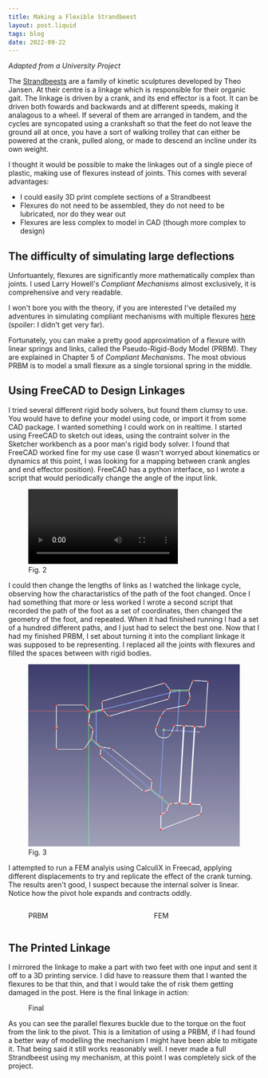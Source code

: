 ```yaml
---
title: Making a Flexible Strandbeest
layout: post.liquid
tags: blog
date: 2022-09-22
---
```


_Adapted from a University Project_

The [Strandbeests](https://www.strandbeest.com/) are a family of kinetic sculptures developed by Theo Jansen.
At their centre is a linkage which is responsible for their organic gait.
The linkage is driven by a crank, and its end effector is a foot.
It can be driven both fowards and backwards and at different speeds, making it analagous to a wheel.
If several of them are arranged in tandem, and the cycles are syncopated using a crankshaft so that the feet do not leave the ground all at once, you have a sort of walking trolley that can either be powered at the crank, pulled along, or made to descend an incline under its own weight. 

I thought it would be possible to make the linkages out of a single piece of plastic, making use of flexures instead of joints.
This comes with several advantages:
- I could easily 3D print complete sections of a Strandbeest
- Flexures do not need to be assembled, they do not need to be lubricated, nor do they wear out
- Flexures are less complex to model in CAD (though more complex to design)

## The difficulty of simulating large deflections

Unfortuantely, flexures are significantly more mathematically complex than joints.
I used Larry Howell's _Compliant Mechanisms_ almost exclusively, it is comprehensive and very readable.

I won't bore you with the theory, if you are interested I've detailed my adventures in simulating compliant mechanisms with multiple flexures [here](theory) (spoiler: I didn't get very far).

Fortunately, you can make a pretty good approximation of a flexure with linear springs and links, called the Pseudo-Rigid-Body Model (PRBM). They are explained in Chapter 5 of _Compliant Mechanisms_.
The most obvious PRBM is to model a small flexure as a single torsional spring in the middle.

## Using FreeCAD to Design Linkages

I tried several different rigid body solvers, but found them clumsy to use.
You would have to define your model using code, or import it from some CAD package.
I wanted something I could work on in realtime.
I started using FreeCAD to sketch out ideas, using the contraint solver in the Sketcher workbench as a poor man's rigid body solver.
I found that FreeCAD worked fine for my use case (I wasn't worryed about kinematics or dynamics at this point, I was looking for a mapping between crank angles and end effector position).
FreeCAD has a python interface, so I wrote a script that would periodically change the angle of the input link.

<figure class="centre">
<video controls>
<source src="media/screencast.webm" type="video/webm">
<source src="media/screencast.mp4" type="video/mp4">
Video not supported
</video>
<figcaption>Fig. 2</figcaption>
</figure>

I could then change the lengths of links as I watched the linkage cycle, observing how the charactaristics of the path of the foot changed. 
Once I had something that more or less worked I wrote a second script that recorded the path of the foot as a set of coordinates, then changed the geometry of the foot, and repeated.
When it had finished running I had a set of a hundred different paths, and I just had to select the best one.
Now that I had my finished PRBM, I set about turning it into the compliant linkage it was supposed to be representing.
I replaced all the joints with flexures and filled the spaces between with rigid bodies.

<figure class="centre"><img src="media/my-prbm.webp"><figcaption>Fig. 3</figure>

I attempted to run a FEM analyis using CalculiX in Freecad, applying different displacements to try and replicate the effect of the crank turning. The results aren't good, I suspect because the internal solver is linear. Notice how the pivot hole expands and contracts oddly.

<div style="display:grid; grid-template-columns: 1fr 1fr">
<figure>
<canvas id="prbm" width=850 height=850></canvas>
<figcaption>PRBM</figcaption>
</figure>
<figure>
<canvas id="fem" width=1095 height=1095></canvas>
<figcaption>FEM</figcaption>
</figure>
</div>



## The Printed Linkage
I mirrored the linkage to make a part with two feet with one input and sent it off to a 3D printing service.
I did have to reassure them that I wanted the flexures to be that thin, and that I would take the of risk them getting damaged in the post.
Here is the final linkage in action:

<div>
<figure>
<canvas id="final" width=1250 height=644 ></canvas>
<figcaption>Final</figcaption>
</figure>
</div>

As you can see the parallel flexures buckle due to the torque on the foot from the link to the pivot.
This is a limitation of using a PRBM, if I had found a better way of modelling the mechanism I might have been able to mitigate it.
That being said it still works reasonably well.
I never made a full Strandbeest using my mechanism, at this point I was completely sick of the project.



<script src="flipbook.js"></script>
